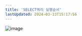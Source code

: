 ```yaml
---
title: 'SELECT쿼리 실행순서'
lastUpdated: 2024-03-13T15:17:56
---
```


![image](https://user-images.githubusercontent.com/81006587/198918916-5a48486e-eb32-4767-ace3-7a63f8e14066.png)
